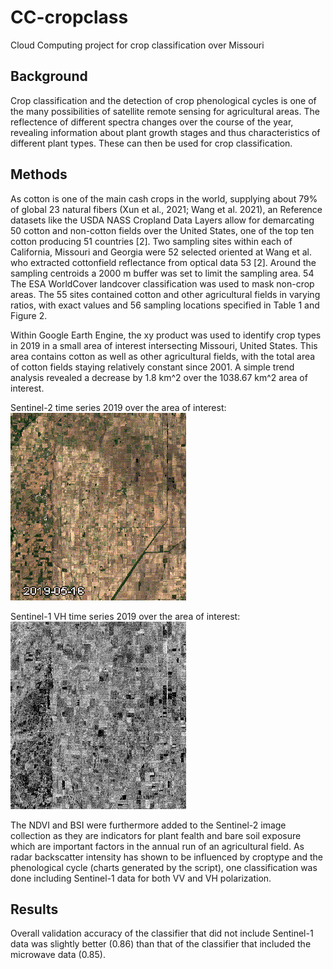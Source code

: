 # CC-cropclass
Cloud Computing project for crop classification over Missouri

## Background
Crop classification and the detection of crop phenological cycles is one of the many possibilities of satellite remote sensing for agricultural areas. The reflectence of different spectra changes over the course of the year, revealing information about plant growth stages and thus characteristics of different plant types. These can then be used for crop classification.

## Methods
As cotton is one of the main cash crops in the world, supplying about 79% of global 23 natural fibers (Xun et al., 2021; Wang et al. 2021), an 
Reference datasets like the USDA NASS Cropland Data Layers allow for demarcating 50 cotton and non-cotton fields over the United States, one of the top ten cotton producing 51 countries [2]. Two sampling sites within each of California, Missouri and Georgia were 52 selected oriented at Wang et al. who extracted cottonfield reflectance from optical data 53 [2]. Around the sampling centroids a 2000 m buffer was set to limit the sampling area. 54
The ESA WorldCover landcover classification was used to mask non-crop areas. The 55 sites contained cotton and other agricultural fields in varying ratios, with exact values and 56 sampling locations specified in Table 1 and Figure 2.

Within Google Earth Engine, the xy product was used to identify crop types in 2019 in a small area of interest intersecting Missouri, United States. This area contains cotton as well as other agricultural fields, with the total area of cotton fields staying relatively constant since 2001. A simple trend analysis revealed a decrease by 1.8 km^2 over the 1038.67 km^2 area of interest.

Sentinel-2 time series 2019 over the area of interest:
![alt text](aed16ff80cbd0198eaf5800edb05fdba-8feadcba7f32215243aaa6f4bec647f8-getPixels.gif)


Sentinel-1 VH time series 2019 over the area of interest:
![alt text](40171ea94eb0efdb0a378aaf25e2d9f0-71023c4b802097e557f4e29e491e40af-getPixels.gif)

The NDVI and BSI were furthermore added to the Sentinel-2 image collection as they are indicators for plant fealth and bare soil exposure which are important factors in the annual run of an agricultural field.
As radar backscatter intensity has shown to be influenced by croptype and the phenological cycle (charts generated by the script), one classification was done including Sentinel-1 data for both VV and VH polarization. 

## Results
Overall validation accuracy of the classifier that did not include Sentinel-1 data was slightly better (0.86) than that of the classifier that included the microwave data (0.85).
